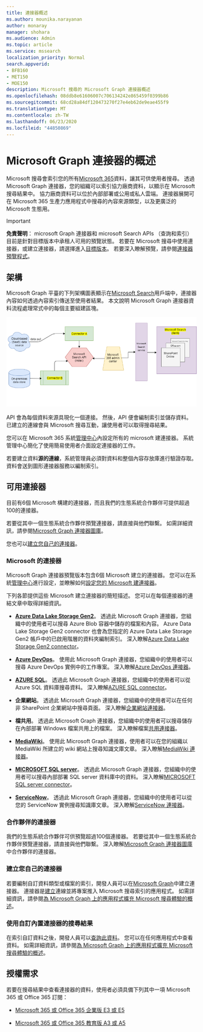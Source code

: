 ```yaml
---
title: 連接器概述
ms.author: mounika.narayanan
author: monaray
manager: shohara
ms.audience: Admin
ms.topic: article
ms.service: mssearch
localization_priority: Normal
search.appverid:
- BFB160
- MET150
- MOE150
description: Microsoft 搜尋的 Microsoft Graph 連接器概述
ms.openlocfilehash: 08ddb8e61606007c706134242e865459f0399b86
ms.sourcegitcommit: 68cd28a84df120473270f27e4eb62de9eae455f9
ms.translationtype: MT
ms.contentlocale: zh-TW
ms.lasthandoff: 06/23/2020
ms.locfileid: "44850869"
---
```

# <a name="overview-of-microsoft-graph-connectors"></a>Microsoft Graph 連接器的概述

Microsoft 搜尋會索引您的所有[Microsoft 365](https://www.microsoft.com/microsoft-365)資料，讓其可供使用者搜尋。 透過 Microsoft Graph 連接器，您的組織可以索引協力廠商資料，以顯示在 Microsoft 搜尋結果中。 協力廠商資料可以位於內部部署或公用或私人雲端。 連接器展開可在 Microsoft 365 生產力應用程式中搜尋的內容來源類型，以及更廣泛的 Microsoft 生態用。

> [!IMPORTANT]
> **免責聲明**： microsoft Graph 連接器和 microsoft Search APIs （查詢和索引）目前是針對目標版本中承租人可用的預覽狀態。 若要在 Microsoft 搜尋中使用連接器，或建立連接器，請選擇進入[目標版本](https://docs.microsoft.com/office365/admin/manage/release-options-in-office-365?view=o365-worldwide)。 若要深入瞭解預覽，請參閱[連接器預覽程式](connectors-preview.md)。

## <a name="architecture"></a>架構

Microsoft Graph 平臺的下列架構圖表顯示在[Microsoft Search](https://docs.microsoft.com/microsoftsearch/overview-microsoft-search)用戶端中，連接器內容如何透過內容索引傳送至使用者結果。 本文說明 Microsoft Graph 連接器資料流程處理常式中的每個主要組建區塊。

![圖表：內部部署和雲端式資料是由連接器所提取，並由 Microsoft Search API 編制索引，然後 Microsoft Search 服務會將結果傳遞給使用者。](media/highlevel-connectors_FINAL.png)

API 會為每個資料來源具現化一個連接。 然後，API 便會編制索引並儲存資料。 已建立的連線會與 Microsoft 搜尋互動，讓使用者可以取得搜尋結果。

您可以在 Microsoft 365 系統[管理中心](https://admin.microsoft.com)內設定所有的 microsoft 建連接器。 系統管理中心簡化了使用簡易使用者介面設定連接器的工作。

若要建立資料**源的連線**，系統管理員必須對資料和整個內容存放庫進行驗證存取。 資料會送到圖形連接器服務以編制索引。

## <a name="available-connectors"></a>可用連接器

目前有6個 Microsoft 構建的連接器，而且我們的生態系統合作夥伴可提供超過100的連接器。

若要從其中一個生態系統合作夥伴預覽連接器，請直接與他們聯繫。 如需詳細資訊，請參閱[Microsoft Graph 連接器圖庫](connectors-gallery.md)。

您也可以[建立您自己的連接器](https://docs.microsoft.com/graph/search-concept-overview)。

### <a name="connectors-by-microsoft"></a>Microsoft 的連接器

Microsoft Graph 連接器預覽版本包含6個 Microsoft 建立的連接器。 您可以在系統[管理中心](https://admin.microsoft.com)進行設定，並瞭解如何[設定您的 Microsoft 建連接器](configure-connector.md)。

下列各節提供這些 Microsoft 建立連接器的簡短描述。 您可以在每個連接器的連結文章中取得詳細資訊。

- **[Azure Data Lake Storage Gen2](https://docs.microsoft.com/azure/storage/blobs/data-lake-storage-introduction)**。 透過此 Microsoft Graph 連接器，您組織中的使用者可以搜尋 Azure Blob 容器中儲存的檔案和內容。 Azure Data Lake Storage Gen2 connector 也會為您指定的 Azure Data Lake Storage Gen2 帳戶中的已啟用階層的資料夾編制索引。
深入瞭解[Azure Data Lake Storage Gen2 connector](azure-data-lake-connector.md)。

- **[Azure DevOps](https://azure.microsoft.com/services/devops)**。 使用此 Microsoft Graph 連接器，您組織中的使用者可以搜尋 Azure DevOps 實例中的工作專案。
深入瞭解[Azure DevOps 連接器](azure-devops-connector.md)。

- **[AZURE SQL](https://azure.microsoft.com/services/sql-database)**。 透過此 Microsoft Graph 連接器，您組織中的使用者可以從 Azure SQL 資料庫搜尋資料。
深入瞭解[AZURE SQL connector](MSSQL-connector.md)。

- **企業網站**。 透過此 Microsoft Graph 連接器，您組織中的使用者可以在任何非 SharePoint 企業網站中搜尋頁面。
深入瞭解[企業網站連接器](enterprise-web-connector.md)。

- **檔共用**。 透過此 Microsoft Graph 連接器，您組織中的使用者可以搜尋儲存在內部部署 Windows 檔案共用上的檔案。
深入瞭解檔案[共用連接器](file-share-connector.md)。

- **[MediaWiki](https://www.mediawiki.org/wiki/MediaWiki)**。 使用此 Microsoft Graph 連接器，使用者可以在您的組織以 MediaWiki 所建立的 wiki 網站上搜尋知識文庫文章。
深入瞭解[MediaWiki 連接器](mediawiki-connector.md)。

- **[MICROSOFT SQL server](https://www.microsoft.com/sql-server/sql-server-2017)**。 透過此 Microsoft Graph 連接器，您組織中的使用者可以搜尋內部部署 SQL server 資料庫中的資料。
深入瞭解[MICROSOFT SQL server connector](MSSQL-connector.md)。

- **[ServiceNow](https://www.servicenow.com)**。 透過此 Microsoft Graph 連接器，您組織中的使用者可以從您的 ServiceNow 實例搜尋知識庫文章。
深入瞭解[ServiceNow 連接器](servicenow-connector.md)。

### <a name="connectors-from-our-partners"></a>合作夥伴的連接器

我們的生態系統合作夥伴可供預覽超過100個連接器。 若要從其中一個生態系統合作夥伴預覽連接器，請直接與他們聯繫。
深入瞭解[Microsoft Graph 連接器圖庫](connectors-gallery.md)中合作夥伴的連接器。

### <a name="build-your-own-connector"></a>建立您自己的連接器

若要編制自訂資料類型或檔案的索引，開發人員可以在[Microsoft Graph](https://developer.microsoft.com/graph/)中建立連接器。 連接器是[建立](https://docs.microsoft.com/graph/search-index-manage-connections)連線並將專案推入 Microsoft 搜尋索引的應用程式。 如需詳細資訊，請參閱[為 Microsoft Graph 上的應用程式擴充 Microsoft 搜尋體驗的概述](https://docs.microsoft.com/graph/search-concept-overview)。

### <a name="search-results-with-your-custom-built-connector"></a>使用自訂內置連接器的搜尋結果

在索引自訂資料之後，開發人員可以[查詢此資料](https://docs.microsoft.com/graph/search-concept-custom-types)。 您可以在任何應用程式中查看資料。 如需詳細資訊，請參閱[為 Microsoft Graph 上的應用程式擴充 Microsoft 搜尋體驗的概述](https://docs.microsoft.com/graph/search-concept-overview)。

## <a name="license-requirements"></a>授權需求

若要在搜尋結果中查看連接器的資料，使用者必須具備下列其中一項 Microsoft 365 或 Office 365 訂閱：

- [Microsoft 365 或 Office 365 企業版 E3 或 E5](https://www.microsoft.com/microsoft-365/compare-all-microsoft-365-plans)

- [Microsoft 365 或 Office 365 教育版 A3 或 A5](https://www.microsoft.com/microsoft-365/academic/compare-office-365-education-plans?activetab=tab:primaryr1)
